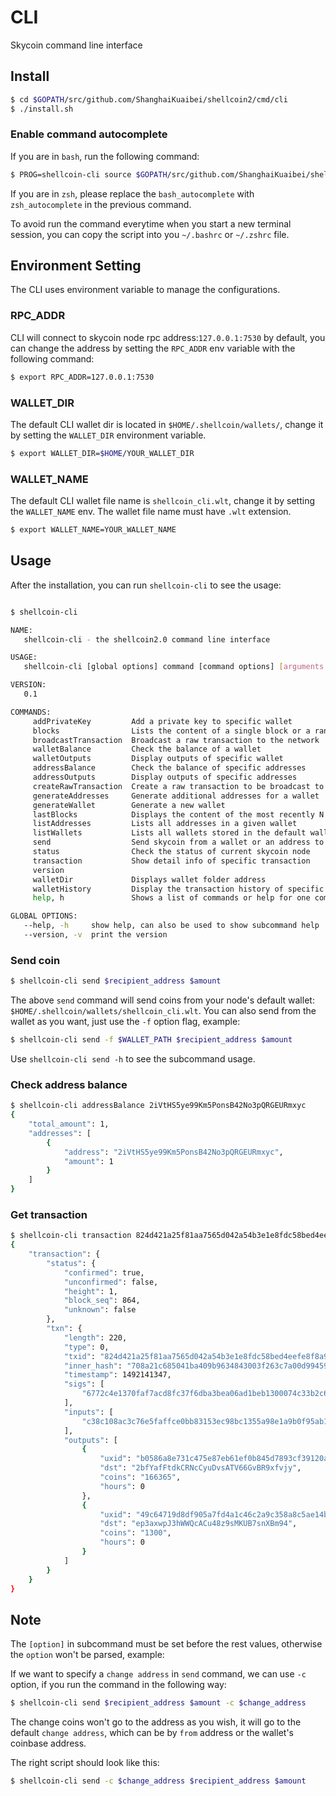# CLI

Skycoin command line interface

## Install

```bash
$ cd $GOPATH/src/github.com/ShanghaiKuaibei/shellcoin2/cmd/cli
$ ./install.sh
```

### Enable command autocomplete

If you are in `bash`, run the following command:

```bash
$ PROG=shellcoin-cli source $GOPATH/src/github.com/ShanghaiKuaibei/shellcoin2/cmd/cli/autocomplete/bash_autocomplete
```

If you are in `zsh`, please replace the `bash_autocomplete` with `zsh_autocomplete` in the previous command.

To avoid run the command everytime when you start a new terminal session, you can copy the script into
you `~/.bashrc` or `~/.zshrc` file.

## Environment Setting

The CLI uses environment variable to manage the configurations.

### RPC_ADDR

CLI will connect to skycoin node rpc address:`127.0.0.1:7530` by default,
you can change the address by setting the `RPC_ADDR` env variable
with the following command:

```bash
$ export RPC_ADDR=127.0.0.1:7530
```

### WALLET_DIR

The default CLI wallet dir is located in `$HOME/.shellcoin/wallets/`, change it by setting the
`WALLET_DIR` environment variable.

```bash
$ export WALLET_DIR=$HOME/YOUR_WALLET_DIR
```

### WALLET_NAME

The default CLI wallet file name is `shellcoin_cli.wlt`, change it by setting the `WALLET_NAME` env.
The wallet file name must have `.wlt` extension.

```bash
$ export WALLET_NAME=YOUR_WALLET_NAME
```

## Usage

After the installation, you can run `shellcoin-cli` to see the usage:

```bash

$ shellcoin-cli

NAME:
   shellcoin-cli - the shellcoin2.0 command line interface

USAGE:
   shellcoin-cli [global options] command [command options] [arguments...]

VERSION:
   0.1

COMMANDS:
     addPrivateKey         Add a private key to specific wallet
     blocks                Lists the content of a single block or a range of blocks
     broadcastTransaction  Broadcast a raw transaction to the network
     walletBalance         Check the balance of a wallet
     walletOutputs         Display outputs of specific wallet
     addressBalance        Check the balance of specific addresses
     addressOutputs        Display outputs of specific addresses
     createRawTransaction  Create a raw transaction to be broadcast to the network later
     generateAddresses     Generate additional addresses for a wallet
     generateWallet        Generate a new wallet
     lastBlocks            Displays the content of the most recently N generated blocks
     listAddresses         Lists all addresses in a given wallet
     listWallets           Lists all wallets stored in the default wallet directory
     send                  Send skycoin from a wallet or an address to a recipient address
     status                Check the status of current skycoin node
     transaction           Show detail info of specific transaction
     version
     walletDir             Displays wallet folder address
     walletHistory         Display the transaction history of specific wallet
     help, h               Shows a list of commands or help for one command

GLOBAL OPTIONS:
   --help, -h     show help, can also be used to show subcommand help
   --version, -v  print the version
```

### Send coin

```bash
$ shellcoin-cli send $recipient_address $amount
```

The above `send` command will send coins from your node's default wallet: `$HOME/.shellcoin/wallets/shellcoin_cli.wlt`. You can also send from the wallet
as you want, just use the `-f` option flag, example:

```bash
$ shellcoin-cli send -f $WALLET_PATH $recipient_address $amount
```

Use `shellcoin-cli send -h` to see the subcommand usage.

### Check address balance

```bash
$ shellcoin-cli addressBalance 2iVtHS5ye99Km5PonsB42No3pQRGEURmxyc
{
    "total_amount": 1,
    "addresses": [
        {
            "address": "2iVtHS5ye99Km5PonsB42No3pQRGEURmxyc",
            "amount": 1
        }
    ]
}
```

### Get transaction

```bash
$ shellcoin-cli transaction 824d421a25f81aa7565d042a54b3e1e8fdc58bed4eefe8f8a90748da6d77d135
{
    "transaction": {
        "status": {
            "confirmed": true,
            "unconfirmed": false,
            "height": 1,
            "block_seq": 864,
            "unknown": false
        },
        "txn": {
            "length": 220,
            "type": 0,
            "txid": "824d421a25f81aa7565d042a54b3e1e8fdc58bed4eefe8f8a90748da6d77d135",
            "inner_hash": "708a21c685041ba409b9634843003f263c7a00d99459925e319049f3e36f1163",
            "timestamp": 1492141347,
            "sigs": [
                "6772c4e1370faf7acd8fc37f6dba3bea06ad1beb1300074c33b2c6fa9b11ed7d2bcc01b7008f235aa918b9c146078dfb8e1c8ce55b0893ea5f111597b42331ba01"
            ],
            "inputs": [
                "c38c108ac3c76e5faffce0bb83153ec98bc1355a98e1a9b0f95ab1b98ef9f00e"
            ],
            "outputs": [
                {
                    "uxid": "b0586a8e731c475e87eb61ef0b845d7893cf39120a1e97cf05f78585f1a49e3c",
                    "dst": "2bfYafFtdkCRNcCyuDvsATV66GvBR9xfvjy",
                    "coins": "166365",
                    "hours": 0
                },
                {
                    "uxid": "49c64719d8df905a7fd4a1c46c2a9c358a8c5ae14befb0d57dcfe1b1d36a1758",
                    "dst": "ep3axwpJ3hWWQcACu48z9sMKUB7snXBm94",
                    "coins": "1300",
                    "hours": 0
                }
            ]
        }
    }
}
```

## Note

The `[option]` in subcommand must be set before the rest values, otherwise the `option` won't 
be parsed, example:

If we want to specify a `change address` in `send` command, we can use `-c` option, if you run
the command in the following way:

```bash
$ shellcoin-cli send $recipient_address $amount -c $change_address
```

The change coins won't go to the address as you wish, it will go to the
default `change address`, which can be by `from` address or the wallet's 
coinbase address.

The right script should look like this:

```bash
$ shellcoin-cli send -c $change_address $recipient_address $amount
```